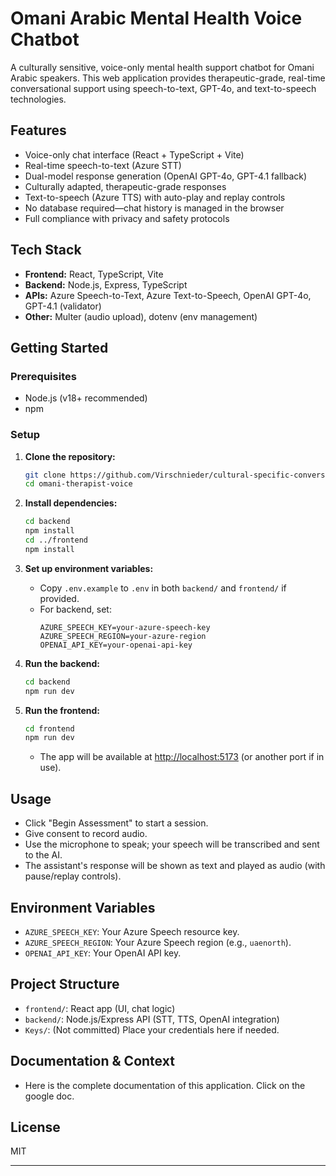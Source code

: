 # Omani Arabic Mental Health Voice Chatbot

A culturally sensitive, voice-only mental health support chatbot for Omani Arabic speakers. This web application provides therapeutic-grade, real-time conversational support using speech-to-text, GPT-4o, and text-to-speech technologies.

## Features

- Voice-only chat interface (React + TypeScript + Vite)
- Real-time speech-to-text (Azure STT)
- Dual-model response generation (OpenAI GPT-4o, GPT-4.1 fallback)
- Culturally adapted, therapeutic-grade responses
- Text-to-speech (Azure TTS) with auto-play and replay controls
- No database required—chat history is managed in the browser
- Full compliance with privacy and safety protocols

## Tech Stack

- **Frontend:** React, TypeScript, Vite
- **Backend:** Node.js, Express, TypeScript
- **APIs:** Azure Speech-to-Text, Azure Text-to-Speech, OpenAI GPT-4o, GPT-4.1 (validator)
- **Other:** Multer (audio upload), dotenv (env management)

## Getting Started

### Prerequisites

- Node.js (v18+ recommended)
- npm

### Setup

1. **Clone the repository:**
   ```bash
   git clone https://github.com/Virschnieder/cultural-specific-conversational-bot-for-mental-health.git
   cd omani-therapist-voice
   ```

2. **Install dependencies:**
   ```bash
   cd backend
   npm install
   cd ../frontend
   npm install
   ```

3. **Set up environment variables:**
   - Copy `.env.example` to `.env` in both `backend/` and `frontend/` if provided.
   - For backend, set:
     ```
     AZURE_SPEECH_KEY=your-azure-speech-key
     AZURE_SPEECH_REGION=your-azure-region
     OPENAI_API_KEY=your-openai-api-key
     ```

4. **Run the backend:**
   ```bash
   cd backend
   npm run dev
   ```

5. **Run the frontend:**
   ```bash
   cd frontend
   npm run dev
   ```
   - The app will be available at [http://localhost:5173](http://localhost:5173) (or another port if in use).

## Usage

- Click "Begin Assessment" to start a session.
- Give consent to record audio.
- Use the microphone to speak; your speech will be transcribed and sent to the AI.
- The assistant's response will be shown as text and played as audio (with pause/replay controls).

## Environment Variables

- `AZURE_SPEECH_KEY`: Your Azure Speech resource key.
- `AZURE_SPEECH_REGION`: Your Azure Speech region (e.g., `uaenorth`).
- `OPENAI_API_KEY`: Your OpenAI API key.

## Project Structure

- `frontend/`: React app (UI, chat logic)
- `backend/`: Node.js/Express API (STT, TTS, OpenAI integration)
- `Keys/`: (Not committed) Place your credentials here if needed.

## Documentation & Context

- Here is the complete documentation of this application. Click on the google doc. 

## License

MIT

---

